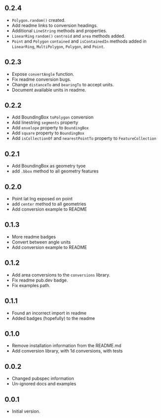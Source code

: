 ## 0.2.4

- `Polygon.random()` created.
- Add readme links to conversion headings.
- Additional `LineString` methods and properties.
- `LinearRing` `random()` `centroid` and `area` methods added.
- `Point` and `Polygon` `contained` and `isContainedIn` methods added in `LinearRing`, `MultiPolygon`, `Polygon`, and `Point`.

## 0.2.3

- Expose `convertAngle` function.
- Fix readme conversion bugs.
- Change `distanceTo` and `bearingTo` to accept units.
- Document available units in readme.

## 0.2.2

- Add BoundingBox `toPolygon` conversion
- Add linestring `segments` property
- Add `envelope` property to `BoundingBox`
- Add `square` property to `BoundingBox`
- Add `isCollectionOf` and `nearestPointTo` property to `FeatureCollection`

## 0.2.1

- Add BoundingBox as geometry tyoe
- add `.bbox` method to all geometry features

## 0.2.0

- Point lat lng exposed on point
- add `center` method to all geometries
- Add conversion example to README

## 0.1.3

- More readme badges
- Convert between angle units
- Add conversion example to README

## 0.1.2

- Add area conversions to the `conversions` library.
- Fix readme pub.dev badge.
- Fix examples path.

## 0.1.1

- Found an incorrect import in readme
- Added badges (hopefully) to the readme

## 0.1.0

- Remove installation information from the README.md
- Add conversion library, with 1d conversions, with tests

## 0.0.2

- Changed pubspec information
- Un-ignored docs and examples

## 0.0.1

- Initial version.

